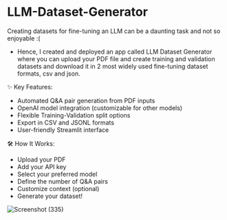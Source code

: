 # LLM-Dataset-Generator
Creating datasets for fine-tuning an LLM can be a daunting task and not so enjoyable :(
* Hence, I created and deployed an app called LLM Dataset Generator where you can upload your PDF file and create training and validation datasets and download it in 2 most widely used fine-tuning dataset formats, csv and json.

✨ Key Features:
* Automated Q&A pair generation from PDF inputs
* OpenAI model integration (customizable for other models)
* Flexible Training-Validation split options
* Export in CSV and JSONL formats
* User-friendly Streamlit interface

🛠️ How It Works:
* Upload your PDF
* Add your API key
* Select your preferred model
* Define the number of Q&A pairs
* Customize context (optional)
* Generate your dataset!


![Screenshot (335)](https://github.com/user-attachments/assets/d862623c-8021-4ea3-af9c-841bb98d9d5c)
